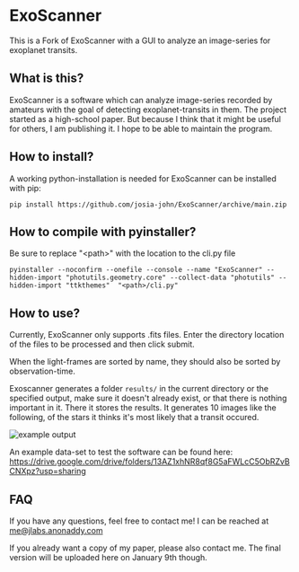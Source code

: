 # ExoScanner
This is a Fork of ExoScanner with a GUI to analyze an image-series for exoplanet transits.

## What is this?
ExoScanner is a software which can analyze image-series recorded by amateurs
with the goal of detecting exoplanet-transits in them. The project started as
a high-school paper. But because I think that it might be useful for others,
I am publishing it. I hope to be able to maintain the program.

## How to install?
A working python-installation is needed for ExoScanner can be installed with pip:
```
pip install https://github.com/josia-john/ExoScanner/archive/main.zip
```

## How to compile with pyinstaller?
Be sure to replace "\<path>\" with the location to the cli.py file
```
pyinstaller --noconfirm --onefile --console --name "ExoScanner" --hidden-import "photutils.geometry.core" --collect-data "photutils" --hidden-import "ttkthemes"  "<path>/cli.py"
```

## How to use?
Currently, ExoScanner only supports .fits files. Enter the directory location of the files 
to be processed and then click submit. 

When the light-frames are sorted by name, they should also be sorted by observation-time.

Exoscanner generates a folder `results/` in the current directory or the specified output, make sure it
doesn't already exist, or that there is nothing important in it. There it stores
the results. It generates 10 images like the following, of the stars it thinks
it's most likely that a transit occured.

![example output](images/exampleOutput.png)

An example data-set to test the software can be found here: 
https://drive.google.com/drive/folders/13AZ1xhNR8qf8G5aFWLcC5ObRZvBCNXpz?usp=sharing



## FAQ
If you have any questions, feel free to contact me! I can be reached at [me@jlabs.anonaddy.com](mailto:me@jlabs.anonaddy.com)

If you already want a copy of my paper, please also contact me. The final version
will be uploaded here on January 9th though.
